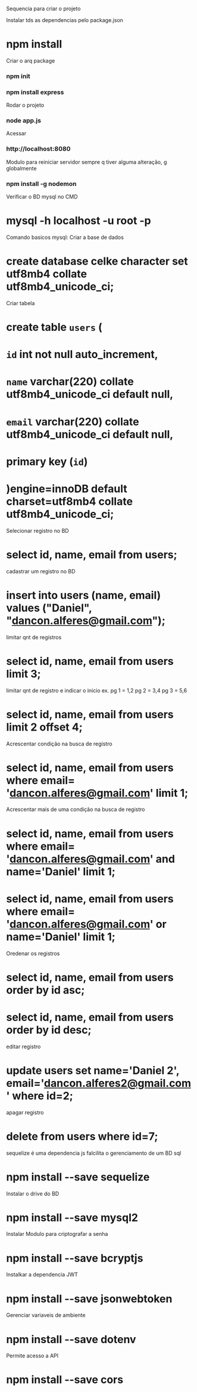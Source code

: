 Sequencia para criar o projeto

Instalar tds as dependencias pelo package.json
# npm install

Criar o arq package
### npm init

### npm install express

Rodar o projeto
### node app.js

Acessar
### http://localhost:8080

Modulo para reiniciar servidor sempre q tiver alguma alteração, g globalmente
### npm install -g nodemon

Verificar o BD mysql no CMD
# mysql -h localhost -u root -p

Comando basicos mysql:
Criar a base de dados
# create database celke character set utf8mb4 collate utf8mb4_unicode_ci;

Criar tabela
# create table `users` (
# 	`id` int not null auto_increment,
# 	`name` varchar(220) collate utf8mb4_unicode_ci default null,
# 	`email` varchar(220) collate utf8mb4_unicode_ci default null,
# 	primary key (`id`)
# )engine=innoDB default charset=utf8mb4 collate utf8mb4_unicode_ci;

Selecionar registro no BD
# select id, name, email from users;

cadastrar um registro no BD
# insert into users (name, email) values ("Daniel", "dancon.alferes@gmail.com");

limitar qnt de registros
# select id, name, email from users limit 3;

limitar qnt de registro e indicar o inicio
ex.
pg 1 = 1,2
pg 2 = 3,4
pg 3 = 5,6
# select id, name, email from users limit 2 offset 4;

Acrescentar condição na busca de registro
# select id, name, email from users where email= 'dancon.alferes@gmail.com' limit 1;

Acrescentar mais de uma condição na busca de registro
# select id, name, email from users where email= 'dancon.alferes@gmail.com' and name='Daniel' limit 1;
# select id, name, email from users where email= 'dancon.alferes@gmail.com' or name='Daniel' limit 1;

Oredenar os registros
# select id, name, email from users order by id asc;
# select id, name, email from users order by id desc;

editar registro
# update users set name='Daniel 2', email='dancon.alferes2@gmail.com' where id=2;

apagar registro
# delete from users where id=7;

sequelize é uma dependencia js falcilita o gerenciamento de um BD sql
# npm install --save sequelize

Instalar o drive do BD
# npm install --save mysql2

Instalar Modulo para criptografar a senha
# npm install --save bcryptjs

Instalkar a dependencia JWT
# npm install --save jsonwebtoken

Gerenciar variaveis de ambiente
# npm install --save dotenv 

Permite acesso a API
# npm install --save cors